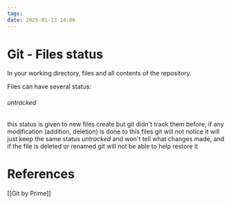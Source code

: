 ```yaml
---
tags: 
date: 2025-01-13 14:06
---
```

# Git - Files status
In your working directory, files and all contents of the repository.

Files can have several status:
###### untracked
this status is given to new files create but git didn't track them before, if any modification (addition, deletion) is done to this files git will not notice it will just keep the same status *untracked* and won't tell what changes made, and if the file is deleted or renamed git will not be able to help restore it


# References
[[Git by Prime]]
